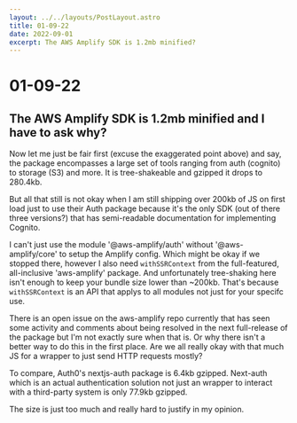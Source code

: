 ```yaml
---
layout: ../../layouts/PostLayout.astro
title: 01-09-22
date: 2022-09-01
excerpt: The AWS Amplify SDK is 1.2mb minified?
---
```


# 01-09-22
## The AWS Amplify SDK is 1.2mb minified and I have to ask why?

Now let me just be fair first (excuse the exaggerated point above) and say, the package encompasses a large set of tools ranging from auth (cognito) to storage (S3) and more. It is tree-shakeable and gzipped it drops to 280.4kb.

But all that still is not okay when I am still shipping over 200kb of JS on first load just to use their Auth package because it's the only SDK (out of there three versions?) that has semi-readable documentation for implementing Cognito.

I can't just use the module '@aws-amplify/auth' without '@aws-amplify/core' to setup the Amplify config. Which might be okay if we stopped there, however I also need `withSSRContext` from the full-featured, all-inclusive 'aws-amplify' package. And unfortunately tree-shaking here isn't enough to keep your bundle size lower than ~200kb. That's because `withSSRContext` is an API that applys to all modules not just for your specifc use.

There is an open issue on the aws-amplify repo currently that has seen some activity and comments about being resolved in the next full-release of the package but I'm not exactly sure when that is. Or why there isn't a better way to do this in the first place. Are we all really okay with that much JS for a wrapper to just send HTTP requests mostly?

To compare, Auth0's nextjs-auth package is 6.4kb gzipped. Next-auth which is an actual authentication solution not just an wrapper to interact with a third-party system is only 77.9kb gzipped.

The size is just too much and really hard to justify in my opinion.